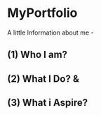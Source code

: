# MyPortfolio
A little Information about me - <br>
## (1) Who I am? <br>
## (2) What I Do? &amp; <br>
## (3) What i Aspire?
